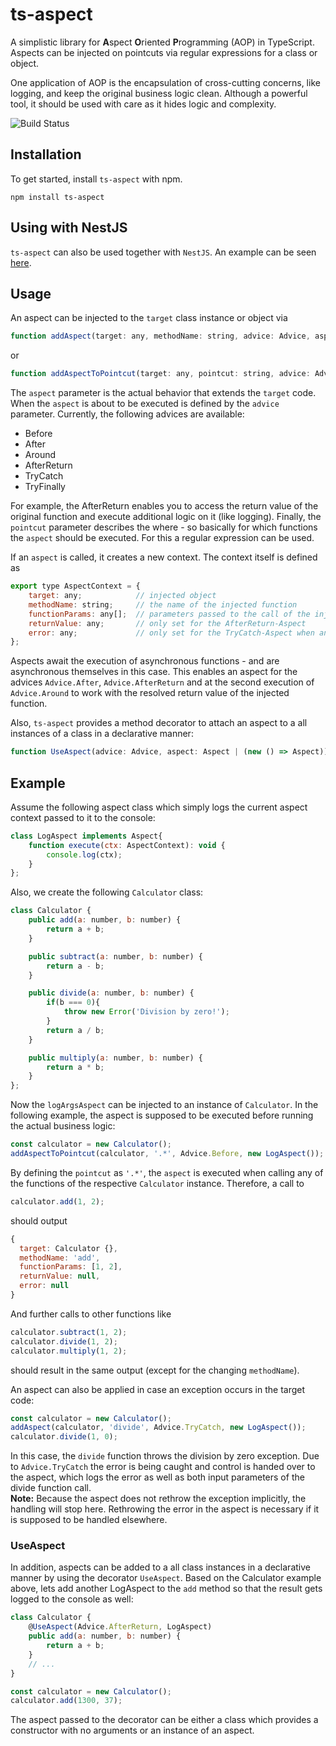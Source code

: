 # ts-aspect

A simplistic library for **A**spect **O**riented **P**rogramming (AOP) in TypeScript. Aspects can be injected on pointcuts via regular expressions for a class or object. 

One application of AOP is the encapsulation of cross-cutting concerns, like logging, and keep the original business logic clean. Although a powerful tool, it should be used with care as it hides logic and complexity. 

![Build Status](https://travis-ci.com/engelmi/ts-aspect.svg?branch=main)


## Installation
To get started, install `ts-aspect` with npm.
```
npm install ts-aspect
```

## Using with NestJS
`ts-aspect` can also be used together with `NestJS`. An example can be seen [here](https://github.com/engelmi/ts-aspect-nestjs-example). 


## Usage
An aspect can be injected to the `target` class instance or object via
```javascript
function addAspect(target: any, methodName: string, advice: Advice, aspect: Aspect): void
```
or
```javascript
function addAspectToPointcut(target: any, pointcut: string, advice: Advice, aspect: Aspect): void
```
The `aspect` parameter is the actual behavior that extends the `target` code. When the `aspect` is about to be executed is defined by the `advice` parameter. Currently, the following advices are available:
- Before
- After
- Around
- AfterReturn
- TryCatch
- TryFinally

For example, the AfterReturn enables you to access the return value of the original function and execute additional logic on it (like logging). 
Finally, the `pointcut` parameter describes the where - so basically for which functions the `aspect` should be executed. For this a regular expression can be used. 

If an `aspect` is called, it creates a new context. The context itself is defined as
```javascript
export type AspectContext = {
    target: any;            // injected object
    methodName: string;     // the name of the injected function
    functionParams: any[];  // parameters passed to the call of the injected function
    returnValue: any;       // only set for the AfterReturn-Aspect
    error: any;             // only set for the TryCatch-Aspect when an error is thrown
};
```
Aspects await the execution of asynchronous functions - and are asynchronous themselves in this case. This enables an aspect for the advices `Advice.After`, `Advice.AfterReturn` and at the second execution of `Advice.Around` to work with the resolved return value of the injected function. 

Also, `ts-aspect` provides a method decorator to attach an aspect to a all instances of a class in a declarative manner:
```javascript
function UseAspect(advice: Advice, aspect: Aspect | (new () => Aspect)): MethodDecorator
```

## Example
Assume the following aspect class which simply logs the current aspect context passed to it to the console: 
```javascript
class LogAspect implements Aspect{
    function execute(ctx: AspectContext): void {
        console.log(ctx);
    }
};
```

Also, we create the following `Calculator` class: 
```javascript
class Calculator {
    public add(a: number, b: number) {
        return a + b;
    }

    public subtract(a: number, b: number) {
        return a - b;
    }

    public divide(a: number, b: number) {
        if(b === 0){
            throw new Error('Division by zero!');
        }
        return a / b;
    }

    public multiply(a: number, b: number) {
        return a * b;
    }
};
```


Now the `logArgsAspect` can be injected to an instance of `Calculator`. In the following example, the aspect is supposed to be executed before running the actual business logic: 
```javascript
const calculator = new Calculator();
addAspectToPointcut(calculator, '.*', Advice.Before, new LogAspect());
```
By defining the `pointcut` as `'.*'`, the `aspect` is executed when calling any of the functions of the respective `Calculator` instance. Therefore, a call to
```javascript
calculator.add(1, 2);
```
should output
```javascript
{
  target: Calculator {},
  methodName: 'add',
  functionParams: [1, 2],
  returnValue: null,
  error: null
}
```
And further calls to other functions like 
```javascript
calculator.subtract(1, 2);
calculator.divide(1, 2);
calculator.multiply(1, 2);
```
should result in the same output (except for the changing `methodName`).

An aspect can also be applied in case an exception occurs in the target code: 
```javascript
const calculator = new Calculator();
addAspect(calculator, 'divide', Advice.TryCatch, new LogAspect());
calculator.divide(1, 0);
```
In this case, the `divide` function throws the division by zero exception. Due to `Advice.TryCatch` the error is being caught and control is handed over to the aspect, which logs the error as well as both input parameters of the divide function call.  
**Note:** 
Because the aspect does not rethrow the exception implicitly, the handling will stop here. Rethrowing the error in the aspect is necessary if it is supposed to be handled elsewhere. 

### UseAspect
In addition, aspects can be added to a all class instances in a declarative manner by using the decorator `UseAspect`. Based on the Calculator example above, lets add another LogAspect to the `add` method so that the result gets logged to the console as well: 
```javascript
class Calculator {
    @UseAspect(Advice.AfterReturn, LogAspect)
    public add(a: number, b: number) {
        return a + b;
    }
    // ...
}

const calculator = new Calculator();
calculator.add(1300, 37);
```
The aspect passed to the decorator can be either a class which provides a constructor with no arguments or an instance of an aspect. 
